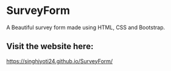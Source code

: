 # SurveyForm
A Beautiful survey form made using HTML, CSS and Bootstrap.

## Visit the website here:
https://singhjyoti24.github.io/SurveyForm/
